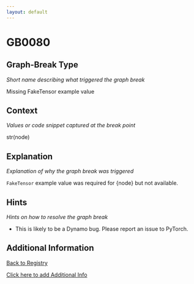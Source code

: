 ```yaml
---
layout: default
---
```

# GB0080

## Graph-Break Type
*Short name describing what triggered the graph break*

Missing FakeTensor example value

## Context
*Values or code snippet captured at the break point*

str(node)

## Explanation
*Explanation of why the graph break was triggered*

`FakeTensor` example value was required for {node} but not available.

## Hints
*Hints on how to resolve the graph break*

- This is likely to be a Dynamo bug. Please report an issue to PyTorch.


## Additional Information

<!-- ADDITIONAL INFORMATION START - Add custom information below this line -->

<!-- ADDITIONAL INFORMATION END -->

[Back to Registry](../index.html)

[Click here to add Additional Info](https://github.com/pytorch-labs/compile-graph-break-site/edit/main/docs/gb/gb0080.md)
